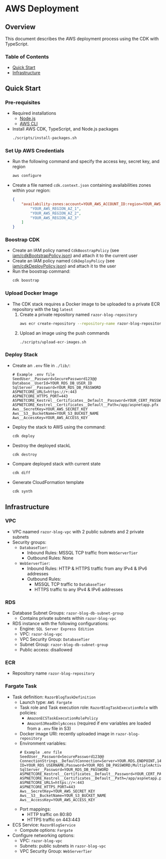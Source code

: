 # AWS Deployment
## Overview
This document describes the AWS deployment process using the CDK with TypeScript.

### Table of Contents
- [Quick Start](#quick-start)
- [Infrastructure](#infrastructure)

## Quick Start
### Pre-requisites
- Required installations
    - [Node.js](https://nodejs.org/en/download/current)
    - [AWS CLI](https://docs.aws.amazon.com/cli/latest/userguide/getting-started-install.html#getting-started-install-instructions)
- Install AWS CDK, TypeScript, and Node.js packages
    ```bash
    ./scripts/install-packages.sh
    ```

### Set Up AWS Credentials
- Run the following command and specify the access key, secret key, and region
    ```bash
    aws configure
    ```
- Create a file named `cdk.context.json` containing availabilities zones within your region:
    ```json
    {
        "availability-zones:account=YOUR_AWS_ACCOUNT_ID:region=YOUR_AWS_REGION": [
            "YOUR_AWS_REGION_AZ_1",
            "YOUR_AWS_REGION_AZ_2",
            "YOUR_AWS_REGION_AZ_3"
        ]
    }
    ```

### Boostrap CDK
- Create an IAM policy named `CdkBoostrapPolicy` (see [iam/cdkBootstrapPolicy.json](iam/cdkBootstrapPolicy.json)) and attach it to the current user
- Create an IAM policy named `CdkDeployPolicy` (see [iam/cdkDeployPolicy.json](iam/cdkDeployPolicy.json)) and attach it to the user
- Run the boostrap command:
    ```bash
    cdk boostrap
    ```

### Upload Docker Image
- The CDK stack requires a Docker image to be uploaded to a private ECR repository with the tag `latest`
    1. Create a private repository named `razor-blog-repository`
        ```bash
        aws ecr create-repository --repository-name razor-blog-repository --region YOUR.AWS.REGION
        ```
    2. Upload an image using the push commands
        ```bash
        ./scripts/upload-ecr-images.sh
        ```

### Deploy Stack
- Create an `.env` file in `./lib/`:
    ```env
    # Example .env file
    SeedUser__Password=SecurePassword123@@
    Database__UserId=YOUR_RDS_DB_USER_ID
    SqlServer__Password=YOUR_RDS_DB_PASSWORD
    ASPNETCORE_URLS=https://+:443
    ASPNETCORE_HTTPS_PORT=443
    ASPNETCORE_Kestrel__Certificates__Default__Password=YOUR_CERT_PASSWORD
    ASPNETCORE_Kestrel__Certificates__Default__Path=/app/aspnetapp.pfx
    Aws__SecretKey=YOUR_AWS_SECRET_KEY
    Aws__S3__BucketName=YOUR_S3_BUCKET_NAME
    Aws__AccessKey=YOUR_AWS_ACCESS_KEY
    ```
- Deploy the stack to AWS using the command:
    ```bash
    cdk deploy
    ```
- Destroy the deployed stackL
    ```bash
    cdk destroy
    ```
- Compare deployed stack with current state
    ```bash
    cdk diff
    ```
- Generate CloudFormation template
    ```bash
    cdk synth
    ```

## Infrastructure
### VPC
- VPC naamed `razor-blog-vpc` with 2 public subnets and 2 private subnets
- Security groups:
	- `DatabaseTier`:
		- Inbound Rules: MSSQL TCP traffic from `WebServerTier`
		- Outbound Rules: None
	- `WebServerTier`:
		- Inbound Rules: HTTP & HTTPS traffic from any IPv4 & IPv6 addresses
		- Outbound Rules:
			- MSSQL TCP traffic to `DatabaseTier`
			- HTTPS traffic to any IPv4 & IPv6 addresses

### RDS
- Database Subnet Groups: `razor-blog-db-subnet-group`
    - Contains private subnets within `razor-blog-vpc`
- RDS instance with the following configurations:
	- Engine: `SQL Server Express Edition`
	- VPC: `razor-blog-vpc`
	- VPC Security Group: `DatabaseTier`
	- Subnet Group: `razor-blog-db-subnet-group`
	- Public access: disallowed

### ECR
- Repository name `razor-blog-repository`

### Fargate Task
- Task definition: `RazorBlogTaskDefinition`
	- Launch type: `AWS Fargate`
	- Task role and Task execution role: `RazorBlogTaskExecutionRole` with policies:
		- `AmazonECSTaskExecutionRolePolicy`
		- `AmazonS3ReadOnlyAccess` (required if env variables are loaded from a `.env` file in S3)
	- Docker image URI: recently uploaded image in `razor-blog-repository`
	- Environment variables:
        ```env
        # Example .env file
        SeedUser__Password=SecurePassword123@@
        ConnectionStrings__DefaultConnection=Server=YOUR.RDS.ENDPOINT,1433;Database=RazorBlog;User ID=YOUR_RDS_USERNAME;Password=YOUR_RDS_DB_PASSWORD;MultipleActiveResultSets=false;TrustServerCertificate=true;
        SqlServer__Password=YOUR_RDS_DB_PASSWORD
        ASPNETCORE_Kestrel__Certificates__Default__Password=YOUR_CERT_PASSWORD
        ASPNETCORE_Kestrel__Certificates__Default__Path=/app/aspnetapp.pfx
        ASPNETCORE_URLS=https://+:443
        ASPNETCORE_HTTPS_PORT=443
        Aws__SecretKey=YOUR_AWS_SECRET_KEY
        Aws__S3__BucketName=YOUR_S3_BUCKET_NAME
        Aws__AccessKey=YOUR_AWS_ACCESS_KEY
        ```
	- Port mappings:
        - HTTP traffic on 80:80
        - HTTPS traffic on 443:443
- ECS Service: `RazorBlogService`
	- Compute options: `Fargate`
- Configure networking options:
	- VPC: `razor-blog-vpc`
	- Subnets: public subnets in `razor-blog-vpc`
	- VPC Security Group: `WebServerTier`

